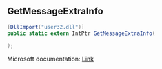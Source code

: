 ## GetMessageExtraInfo

```csharp
[DllImport("user32.dll")]
public static extern IntPtr GetMessageExtraInfo(
   
);
```

Microsoft documentation: [Link](https://docs.microsoft.com/en-us/windows/win32/api/winuser/nf-winuser-getmessageextrainfo)
